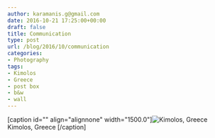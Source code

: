 ```yaml
---
author: karamanis.g@gmail.com
date: 2016-10-21 17:25:00+00:00
draft: false
title: Communication
type: post
url: /blog/2016/10/communication
categories:
- Photography
tags:
- Kimolos
- Greece
- post box
- b&w
- wall
---
```


[caption id="" align="alignnone" width="1500.0"]![ Kimolos, Greece ](https://images.squarespace-cdn.com/content/v1/4f3f61bae4b063b909445965/1477063574993-U56HX7SGTSPE0WZ1RHC9/ke17ZwdGBToddI8pDm48kFWxnDtCdRm2WA9rXcwtIYR7gQa3H78H3Y0txjaiv_0fDoOvxcdMmMKkDsyUqMSsMWxHk725yiiHCCLfrh8O1z5QPOohDIaIeljMHgDF5CVlOqpeNLcJ80NK65_fV7S1UcTSrQkGwCGRqSxozz07hWZrYGYYH8sg4qn8Lpf9k1pYMHPsat2_S1jaQY3SwdyaXg/image-asset.jpeg?format=original)
 Kimolos, Greece [/caption]
